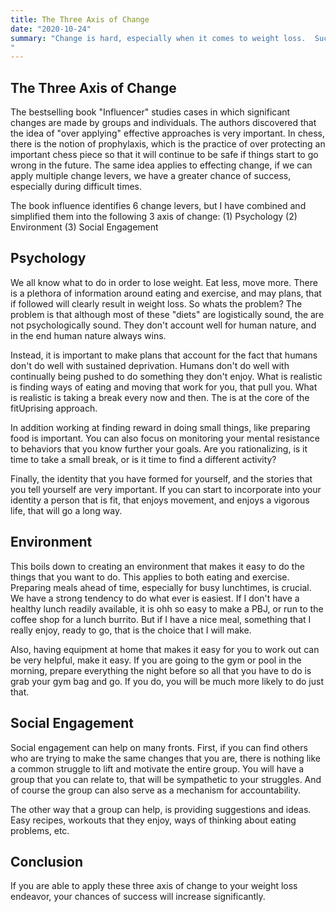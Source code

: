 ```yaml
---
title: The Three Axis of Change
date: "2020-10-24"
summary: "Change is hard, especially when it comes to weight loss.  Success requires a multi-pronged approach, including (1) psychological factors, (2) environmental factors, and (3) social factors.
"
---
```


## The Three Axis of Change

The bestselling book "Influencer" studies cases in which significant changes are made by groups and individuals.  The authors discovered that the idea of "over applying" effective approaches is very important.  In chess, there is the notion of prophylaxis, which is the practice of over protecting an important chess piece so that it will continue to be safe if things start to go wrong in the future.  The same idea applies to effecting change, if we can apply multiple change levers, we have a greater chance of success, especially during difficult times.

The book influence identifies 6 change levers, but I have combined and simplified them into the following 3 axis of change:
(1) Psychology
(2) Environment
(3) Social Engagement


## Psychology

We all know what to do in order to lose weight.  Eat less, move more.  There is a plethora of information around eating and exercise, and may plans, that if followed will clearly result in weight loss.  So whats the problem?  The problem is that although most of these "diets" are logistically sound, the are not psychologically sound.  They don't account well for human nature, and in the end human nature always wins.

Instead, it is important to make plans that account for the fact that humans don't do well with sustained deprivation.  Humans don't do well with continually being pushed to do something they don't enjoy.  What is realistic is finding ways of eating and moving that work for you, that pull you. What is realistic is taking a break every now and then.  The is at the core of the fitUprising approach.

In addition working at finding reward in doing small things, like preparing food is important.  You can also focus on monitoring your mental resistance to behaviors that you know further your goals.  Are you rationalizing, is it time to take a small break, or is it time to find a different activity?

Finally, the identity that you have formed for yourself, and the stories that you tell yourself are very important.  If you can start to incorporate into your identity a person that is fit, that enjoys movement, and enjoys a vigorous life, that will go a long way.

## Environment

This boils down to creating an environment that makes it easy to do the things that you want to do.  This applies to both eating and exercise.  Preparing meals ahead of time, especially for busy lunchtimes, is crucial.  We have a strong tendency to do what ever is easiest.  If I don't have a healthy lunch readily available, it is ohh so easy to make a PBJ, or run to the coffee shop for a lunch burrito.  But if I have a nice meal, something that I really enjoy, ready to go, that is the choice that I will make.

Also, having equipment at home that makes it easy for you to work out can be very helpful, make it easy.  If you are going to the gym or pool in the morning, prepare everything the night before so all that you have to do is grab your gym bag and go. If you do, you will be much more likely to do just that.


## Social Engagement

Social engagement can help on many fronts.  First, if you can find others who are trying to make the same changes that you are, there is nothing like a common struggle to lift and motivate the entire group.  You will have a group that you can relate to, that will be sympathetic to your struggles.  And of course the group can also serve as a mechanism for accountability.

The other way that a group can help, is providing suggestions and ideas.  Easy recipes, workouts that they enjoy, ways of thinking about eating problems, etc.

## Conclusion

If you are able to apply these three axis of change to your weight loss endeavor, your chances of success will increase significantly.

